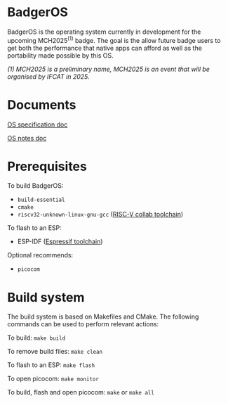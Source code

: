 # BadgerOS

BadgerOS is the operating system currently in development for the upcoming MCH2025<sup>(1)</sup> badge.
The goal is the allow future badge users to get both the performance that native apps can afford as well as the portability made possible by this OS.

*(1) MCH2025 is a preliminary name, MCH2025 is an event that will be organised by IFCAT in 2025.*



# Documents

[OS specification doc](https://docs.google.com/document/d/1qgpeLhjLZvecd4yATPb-9B1IthdMw18idM6reSSEXS8/edit?usp=sharing)

[OS notes doc](https://docs.google.com/document/d/1y2fYwdAGRNWYJmHFczQzzb913dGTHXzgqrCjLKwj9k8/edit?usp=sharing)



# Prerequisites

To build BadgerOS:
- `build-essential`
- `cmake`
- `riscv32-unknown-linux-gnu-gcc` ([RISC-V collab toolchain](https://github.com/riscv-collab/riscv-gnu-toolchain))

To flash to an ESP:
- ESP-IDF ([Espressif toolchain](https://docs.espressif.com/projects/esp-idf/en/latest/esp32/get-started/#installation))

Optional recommends:
- `picocom`



# Build system
The build system is based on Makefiles and CMake.
The following commands can be used to perform relevant actions:

To build: `make build`

To remove build files: `make clean`

To flash to an ESP: `make flash`

To open picocom: `make monitor`

To build, flash and open picocom: `make` or `make all`

